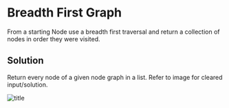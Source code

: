 # Breadth First Graph 
<!-- Short summary or background information -->
From a starting Node use a breadth first traversal and return a collection of nodes in order they were visited. 


## Solution
<!-- Embedded whiteboard image -->
Return every node of a given node graph in a list. 
Refer to image for cleared input/solution.




![title](https://github.com/401d9/data_structures_and_algorithms/blob/array_shift/assets/breadth-first-graph.png)
